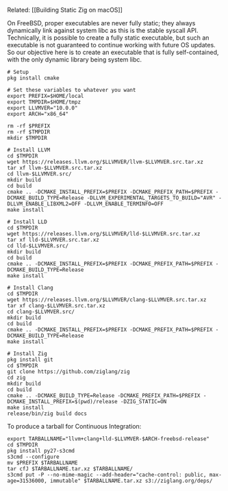 Related: [[Building Static Zig on macOS]]

On FreeBSD, proper executables are never fully static; they always dynamically link against system libc as this is the stable syscall API. Technically, it is possible to create a fully static executable, but such an executable is not guaranteed to continue working with future OS updates. So our objective here is to create an executable that is fully self-contained, with the only dynamic library being system libc.

```
# Setup
pkg install cmake

# Set these variables to whatever you want
export PREFIX=$HOME/local
export TMPDIR=$HOME/tmpz
export LLVMVER="10.0.0"
export ARCH="x86_64"

rm -rf $PREFIX
rm -rf $TMPDIR
mkdir $TMPDIR

# Install LLVM
cd $TMPDIR
wget https://releases.llvm.org/$LLVMVER/llvm-$LLVMVER.src.tar.xz
tar xf llvm-$LLVMVER.src.tar.xz
cd llvm-$LLVMVER.src/
mkdir build
cd build
cmake .. -DCMAKE_INSTALL_PREFIX=$PREFIX -DCMAKE_PREFIX_PATH=$PREFIX -DCMAKE_BUILD_TYPE=Release -DLLVM_EXPERIMENTAL_TARGETS_TO_BUILD="AVR" -DLLVM_ENABLE_LIBXML2=OFF -DLLVM_ENABLE_TERMINFO=OFF
make install

# Install LLD
cd $TMPDIR
wget https://releases.llvm.org/$LLVMVER/lld-$LLVMVER.src.tar.xz
tar xf lld-$LLVMVER.src.tar.xz
cd lld-$LLVMVER.src/
mkdir build
cd build
cmake .. -DCMAKE_INSTALL_PREFIX=$PREFIX -DCMAKE_PREFIX_PATH=$PREFIX -DCMAKE_BUILD_TYPE=Release
make install

# Install Clang
cd $TMPDIR
wget https://releases.llvm.org/$LLVMVER/clang-$LLVMVER.src.tar.xz
tar xf clang-$LLVMVER.src.tar.xz
cd clang-$LLVMVER.src/
mkdir build
cd build
cmake .. -DCMAKE_INSTALL_PREFIX=$PREFIX -DCMAKE_PREFIX_PATH=$PREFIX -DCMAKE_BUILD_TYPE=Release
make install

# Install Zig
pkg install git
cd $TMPDIR
git clone https://github.com/ziglang/zig
cd zig
mkdir build
cd build
cmake .. -DCMAKE_BUILD_TYPE=Release -DCMAKE_PREFIX_PATH=$PREFIX -DCMAKE_INSTALL_PREFIX=$(pwd)/release -DZIG_STATIC=ON
make install
release/bin/zig build docs
```

To produce a tarball for Continuous Integration:

```
export TARBALLNAME="llvm+clang+lld-$LLVMVER-$ARCH-freebsd-release"
cd $TMPDIR
pkg install py27-s3cmd
s3cmd --configure
mv $PREFIX $TARBALLNAME
tar cfJ $TARBALLNAME.tar.xz $TARBALLNAME/
s3cmd put -P --no-mime-magic --add-header="cache-control: public, max-age=31536000, immutable" $TARBALLNAME.tar.xz s3://ziglang.org/deps/
```